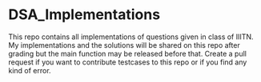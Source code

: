 # DSA_Implementations
This repo contains all implementations of questions given in class of IIITN.
My implementations and the solutions will be shared on this repo after grading but the main function may be released before that.
Create a pull request if you want to contribute testcases to this repo or if you find any kind of error.
